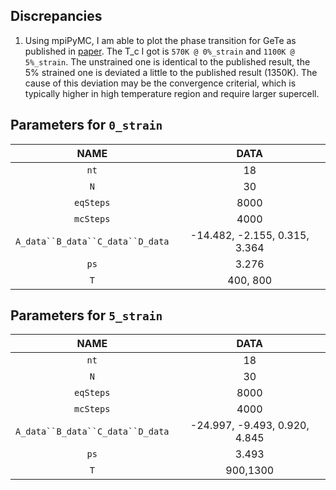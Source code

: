 ## Discrepancies

1. Using mpiPyMC, I am able to plot the phase transition for GeTe as published in [paper](https://aip.scitation.org/doi/10.1063/1.4996171). The T_c I got is `570K @ 0%_strain` and `1100K @ 5%_strain`. The unstrained one is identical to the published result, the 5% strained one is deviated a little to the published result (1350K). The cause of this deviation may be the convergence criterial, which is typically higher in high temperature region and require larger supercell.

## Parameters for `0_strain`
| NAME                   | DATA                                     |
|:----------------------:|:------------------------------------------:|
| `nt`                   | 18                 |
| `N`                    | 30              |
| `eqSteps`              | 8000              |
| `mcSteps`              | 4000                        |
| `A_data``B_data``C_data``D_data`| -14.482, -2.155, 0.315, 3.364                    |
| `ps`                   | 3.276             |
| `T`                    | 400, 800             |

## Parameters for `5_strain`
| NAME                   | DATA                                     |
|:----------------------:|:------------------------------------------:|
| `nt`                   | 18                 |
| `N`                    | 30              |
| `eqSteps`              | 8000              |
| `mcSteps`              | 4000                        |
| `A_data``B_data``C_data``D_data`| -24.997, -9.493, 0.920, 4.845                    |
| `ps`                   | 3.493             |
| `T`                    | 900,1300             |

